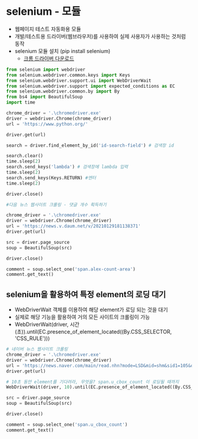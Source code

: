 # selenium - 모듈  
 - 웹페이지 테스트 자동화용 모듈  
 - 개발/테스트용 드라이버(웹브라우저)를 사용하여 실제 사용자가 사용하는 것처럼 동작  
 - selenium 모듈 설치  (pip install selenium)  
   - [크롬 드라이버 다운로드](https://chromedriver.chromium.org/downloads)  

```python
from selenium import webdriver
from selenium.webdriver.common.keys import Keys
from selenium.webdriver.support.ui import WebDriverWait
from selenium.webdriver.support import expected_conditions as EC
from selenium.webdriver.common.by import By
from bs4 import BeautifulSoup
import time

chrome_driver = '.\chromedriver.exe'
driver = webdriver.Chrome(chrome_driver)
url = 'https://www.python.org/'

driver.get(url)

search = driver.find_element_by_id('id-search-field') # 검색창 id

search.clear()
time.sleep(2)
search.send_keys('lambda') # 검색창에 lambda 입력
time.sleep(2)
search.send_keys(Keys.RETURN) #엔터
time.sleep(2)

driver.close()
```

```python
#다음 뉴스 웹사이트 크롤링 - 댓글 개수 획득하기

chrome_driver = '.\chromedriver.exe'
driver = webdriver.Chrome(chrome_driver)
url = 'https://news.v.daum.net/v/20210129181138371'
driver.get(url)

src = driver.page_source
soup = BeautifulSoup(src)

driver.close()

comment = soup.select_one('span.alex-count-area')
comment.get_text()
```

## selenium을 활용하여 특정 element의 로딩 대기  
 - WebDriverWait 객체를 이용하여 해당 element가 로딩 되는 것을 대기  
 - 실제로 해당 기능을 활용하여 거의 모든 사이트의 크롤링이 가능  
 - WebDriverWait(driver, 시간(초)).until(EC.presence_of_element_located((By.CSS_SELECTOR, 'CSS_RULE')))   

```python
# 네이버 뉴스 웹사이트 크롤링
chrome_driver = '.\chromedriver.exe'
driver = webdriver.Chrome(chrome_driver)
url = 'https://news.naver.com/main/read.nhn?mode=LSD&mid=shm&sid1=105&oid=028&aid=0002530759'
driver.get(url)

# 10초 동안 element를 기다려라, 무엇을? span.u_cbox_count 이 로딩될 때까지
WebDriverWait(driver, 10).until(EC.presence_of_element_located((By.CSS_SELECTOR, 'span.u_cbox_count'))) 

src = driver.page_source
soup = BeautifulSoup(src)

driver.close()

comment = soup.select_one('span.u_cbox_count')
comment.get_text()
```
 
